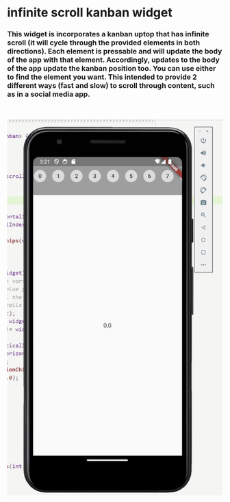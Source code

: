 # infinite scroll kanban widget

### This widget is incorporates a kanban uptop that has infinite scroll (it will cycle through the provided elements in both directions). Each element is pressable and will update the body of the app with that element. Accordingly, updates to the body of the app update the kanban position too. You can use either to find the element you want. This intended to provide 2 different ways (fast and slow) to scroll through content, such as in a social media app.
<br></br>
![Alt Text](infinite-scroll-kanban-with-swipe-and-press.gif)


